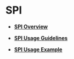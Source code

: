 # SPI<a name="EN-US_TOPIC_0000001053139564"></a>

-   **[SPI Overview](spioverview.md)**  

-   **[SPI Usage Guidelines](spiusage-guidelines.md)**  

-   **[SPI Usage Example](spiusage-example.md)**  


